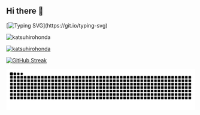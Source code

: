 ## Hi there 👋

[![Typing SVG](https://readme-typing-svg.demolab.com?font=Fira+Code&pause=1000&width=435&lines=Welcome+to+my+GitHub+profile!;I'm+simply+having+fun+exploring+;the+world+of+programming+and+plan+to+;keep+creating+things+forever.)](https://git.io/typing-svg)

<p align="left">
   <img src="https://komarev.com/ghpvc/?username=katsuhirohonda&color=blueviolet" alt="katsuhirohonda" />
</p>

<p align="left">
  <a href="https://github.com/ryo-ma/github-profile-trophy">
    <img src="https://github-profile-trophy.vercel.app/?username=katsuhirohonda&title=-Reviews&no-bg=true&no-frame=true&theme=darkhub&rank=-B,-C" alt="katsuhirohonda" />
  </a> 
</p>

[![GitHub Streak](https://github-readme-streak-stats-three-weld.vercel.app?user=katsuhirohonda)](https://git.io/streak-stats)

<picture>
  <source media="(prefers-color-scheme: dark)" srcset="https://raw.githubusercontent.com/katsuhirohonda/katsuhirohonda/output/github-contribution-grid-snake-dark.svg">
  <source media="(prefers-color-scheme: light)" srcset="https://raw.githubusercontent.com/katsuhirohonda/katsuhirohonda/output/github-contribution-grid-snake.svg">
  <img alt="github contribution grid snake animation" src="https://raw.githubusercontent.com/katsuhirohonda/katsuhirohonda/output/github-contribution-grid-snake.svg">
</picture>

<!--
**katsuhirohonda/katsuhirohonda** is a ✨ _special_ ✨ repository because its `README.md` (this file) appears on your GitHub profile.

Here are some ideas to get you started:

- 🔭 I’m currently working on ...
- 🌱 I’m currently learning ...
- 👯 I’m looking to collaborate on ...
- 🤔 I’m looking for help with ...
- 💬 Ask me about ...
- 📫 How to reach me: ...
- 😄 Pronouns: ...
- ⚡ Fun fact: ...
-->
